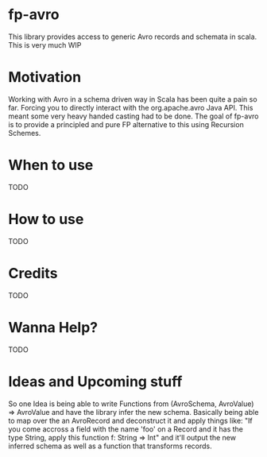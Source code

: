 # fp-avro
This library provides access to generic Avro records and schemata in scala. This is very much WIP

# Motivation
Working with Avro in a schema driven way in Scala has been quite a pain so far. Forcing you to directly interact with the org.apache.avro Java API. This meant some very heavy handed casting had to be done. 
The goal of fp-avro is to provide a principled and pure FP alternative to this using Recursion Schemes.

# When to use
TODO

# How to use
TODO

# Credits
TODO

# Wanna Help?
TODO

# Ideas and Upcoming stuff
So one Idea is being able to write Functions from (AvroSchema, AvroValue) => AvroValue and have the library infer the new schema. Basically being able to map over the an AvroRecord and deconstruct it and apply things like:
"If you come accross a field with the name 'foo' on a Record and it has the type String, apply this function f: String => Int" and it'll output the new inferred schema as well as a function that transforms records.
